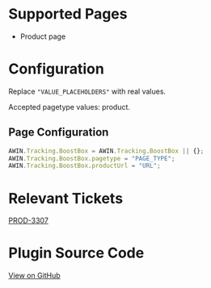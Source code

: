 
# Supported Pages

- Product page

# Configuration

Replace `"VALUE_PLACEHOLDERS"` with real values.

Accepted pagetype values: product.

## Page Configuration

``` javascript
AWIN.Tracking.BoostBox = AWIN.Tracking.BoostBox || {};
AWIN.Tracking.BoostBox.pagetype = "PAGE_TYPE";
AWIN.Tracking.BoostBox.productUrl = "URL";
```



# Relevant Tickets

[PROD-3307](https://jira.awin.com/browse/PROD-3307)

# Plugin Source Code

[View on
GitHub](https://github.com/awin/awin-tracking/blob/master/web/thirdparty/boostBox.js)